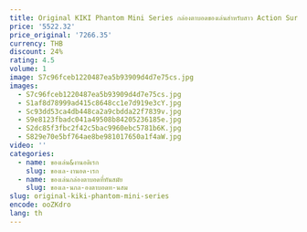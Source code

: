 ```yaml
---
title: Original KIKI Phantom Mini Series กล่องตาบอดของเล่นสําหรับสาว Action Surprise กล่อง Kawaii ชุดของขวัญวันเกิด
price: '5522.32'
price_original: '7266.35'
currency: THB
discount: 24%
rating: 4.5
volume: 1
image: S7c96fceb1220487ea5b93909d4d7e75cs.jpg
images:
  - S7c96fceb1220487ea5b93909d4d7e75cs.jpg
  - S1af8d78999ad415c8648cc1e7d919e3cY.jpg
  - Sc93dd53ca4db448ca2a9cbdda22f7839v.jpg
  - S9e8123fbadc041a49508b84205236185e.jpg
  - S2dc85f3fbc2f42c5bac9960ebc5781b6K.jpg
  - S829e70e5bf764ae8be981017650a1f4aW.jpg
video: ''
categories:
  - name: ของเล่น&งานอดิเรก
    slug: ของเล-งานอด-เรก
  - name: ของเล่นกล่องตาบอดที่ทันสมัย
    slug: ของเล-นกล-องตาบอดท-นสม
slug: original-kiki-phantom-mini-series
encode: ooZKdro
lang: th
---
```

  